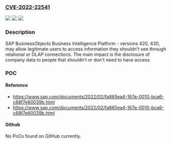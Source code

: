 ### [CVE-2022-22541](https://cve.mitre.org/cgi-bin/cvename.cgi?name=CVE-2022-22541)
![](https://img.shields.io/static/v1?label=Product&message=SAP%20BusinessObjects%20Business%20Intelligence%20Platform&color=blue)
![](https://img.shields.io/static/v1?label=Version&message=%3D%20420%20&color=brighgreen)
![](https://img.shields.io/static/v1?label=Vulnerability&message=CWE-213&color=brighgreen)

### Description

SAP BusinessObjects Business Intelligence Platform - versions 420, 430, may allow legitimate users to access information they shouldn't see through relational or OLAP connections. The main impact is the disclosure of company data to people that shouldn't or don't need to have access.

### POC

#### Reference
- https://www.sap.com/documents/2022/02/fa865ea4-167e-0010-bca6-c68f7e60039b.html
- https://www.sap.com/documents/2022/02/fa865ea4-167e-0010-bca6-c68f7e60039b.html

#### Github
No PoCs found on GitHub currently.

